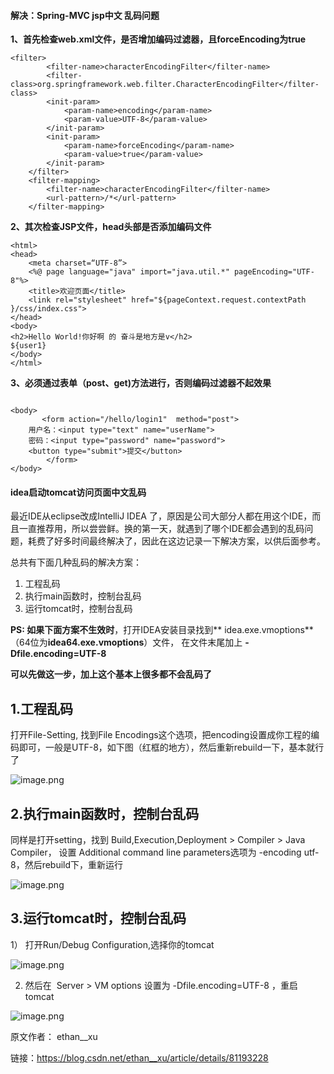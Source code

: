 
#### 解决：Spring-MVC jsp中文 乱码问题

**1、首先检查web.xml文件，是否增加编码过滤器，且forceEncoding为true**

```
<filter>
        <filter-name>characterEncodingFilter</filter-name>
        <filter-class>org.springframework.web.filter.CharacterEncodingFilter</filter-class>
        <init-param>
            <param-name>encoding</param-name>
            <param-value>UTF-8</param-value>
        </init-param>
        <init-param>
            <param-name>forceEncoding</param-name>
            <param-value>true</param-value>
        </init-param>
    </filter>
    <filter-mapping>
        <filter-name>characterEncodingFilter</filter-name>
        <url-pattern>/*</url-pattern>
    </filter-mapping>
```

**2、其次检查JSP文件，head头部是否添加编码文件**


```
<html>
<head>
    <meta charset=“UTF-8”>
    <%@ page language="java" import="java.util.*" pageEncoding="UTF-8"%>
    <title>欢迎页面</title>
    <link rel="stylesheet" href="${pageContext.request.contextPath }/css/index.css">
</head>
<body>
<h2>Hello World!你好啊 的 奋斗是地方是v</h2>
${user1}
</body>
</html>
```

**3、必须通过表单（post、get)方法进行，否则编码过滤器不起效果**

```

<body>
       <form action="/hello/login1"  method="post">
	用户名：<input type="text" name="userName">
	密码：<input type="password" name="password">
	<button type="submit">提交</button>
    	</form>
</body>

```
####  idea启动tomcat访问页面中文乱码

最近IDE从eclipse改成IntelliJ IDEA 了，原因是公司大部分人都在用这个IDE，而且一直推荐用，所以尝尝鲜。换的第一天，就遇到了哪个IDE都会遇到的乱码问题，耗费了好多时间最终解决了，因此在这边记录一下解决方案，以供后面参考。

总共有下面几种乱码的解决方案：

1.  工程乱码
2.  执行main函数时，控制台乱码
3.  运行tomcat时，控制台乱码

**PS: 如果下面方案不生效时**，打开IDEA安装目录找到** idea.exe.vmoptions**（64位为**idea64.exe.vmoptions**）文件， 在文件末尾加上 **-Dfile.encoding=UTF-8**

**可以先做这一步，加上这个基本上很多都不会乱码了**

## 1.工程乱码

打开File-Setting, 找到File Encodings这个选项，把encoding设置成你工程的编码即可，一般是UTF-8，如下图（红框的地方），然后重新rebuild一下，基本就行了

![image.png](https://upload-images.jianshu.io/upload_images/14371339-9c934ed4e9f909e6.png?imageMogr2/auto-orient/strip%7CimageView2/2/w/1240)

## 2.执行main函数时，控制台乱码

同样是打开setting，找到 Build,Execution,Deployment > Compiler > Java Compiler， 设置 Additional command line parameters选项为 -encoding utf-8，然后rebuild下，重新运行

![image.png](https://upload-images.jianshu.io/upload_images/14371339-2db8c153401c5963.png?imageMogr2/auto-orient/strip%7CimageView2/2/w/1240)

## 3.运行tomcat时，控制台乱码

1） 打开Run/Debug Configuration,选择你的tomcat

![image.png](https://upload-images.jianshu.io/upload_images/14371339-5e332560da5c808d.png?imageMogr2/auto-orient/strip%7CimageView2/2/w/1240)

2) 然后在  Server > VM options 设置为 -Dfile.encoding=UTF-8 ，重启tomcat

![image.png](https://upload-images.jianshu.io/upload_images/14371339-b55c3b37bb71f1ec.png?imageMogr2/auto-orient/strip%7CimageView2/2/w/1240)

原文作者：  ethan__xu

链接：https://blog.csdn.net/ethan__xu/article/details/81193228